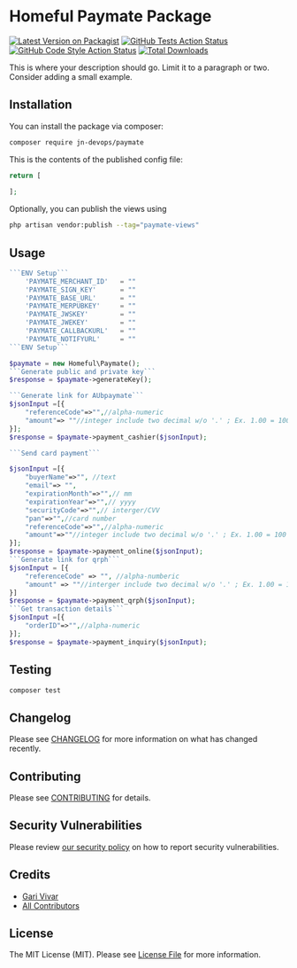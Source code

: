 # Homeful Paymate Package

[![Latest Version on Packagist](https://img.shields.io/packagist/v/jn-devops/paymate.svg?style=flat-square)](https://packagist.org/packages/jn-devops/paymate)
[![GitHub Tests Action Status](https://img.shields.io/github/actions/workflow/status/jn-devops/paymate/run-tests.yml?branch=main&label=tests&style=flat-square)](https://github.com/jn-devops/paymate/actions?query=workflow%3Arun-tests+branch%3Amain)
[![GitHub Code Style Action Status](https://img.shields.io/github/actions/workflow/status/jn-devops/paymate/fix-php-code-style-issues.yml?branch=main&label=code%20style&style=flat-square)](https://github.com/jn-devops/paymate/actions?query=workflow%3A"Fix+PHP+code+style+issues"+branch%3Amain)
[![Total Downloads](https://img.shields.io/packagist/dt/jn-devops/paymate.svg?style=flat-square)](https://packagist.org/packages/jn-devops/paymate)

This is where your description should go. Limit it to a paragraph or two. Consider adding a small example.

## Installation

You can install the package via composer:

```bash
composer require jn-devops/paymate
```

This is the contents of the published config file:

```php
return [
    
];
```

Optionally, you can publish the views using

```bash
php artisan vendor:publish --tag="paymate-views"
```

## Usage

```php
```ENV Setup```
    'PAYMATE_MERCHANT_ID'   = ""
    'PAYMATE_SIGN_KEY'      = ""
    'PAYMATE_BASE_URL'      = ""
    'PAYMATE_MERPUBKEY'     = ""
    'PAYMATE_JWSKEY'        = ""
    'PAYMATE_JWEKEY'        = ""
    'PAYMATE_CALLBACKURL'   = ""
    'PAYMATE_NOTIFYURL'     = ""
```ENV Setup```

$paymate = new Homeful\Paymate();
```Generate public and private key```
$response = $paymate->generateKey();

```Generate link for AUbpaymate```
$jsonInput =[{   
    "referenceCode"=>"",//alpha-numeric
    "amount"=> ""//integer include two decimal w/o '.' ; Ex. 1.00 = 100
}];
$response = $paymate->payment_cashier($jsonInput);

```Send card payment```

$jsonInput =[{  
    "buyerName"=>"", //text 
    "email"=> "",
    "expirationMonth"=>"",// mm 
    "expirationYear"=>"",// yyyy
    "securityCode"=>"",// interger/CVV
    "pan"=>"",//card number
    "referenceCode"=>"",//alpha-numeric
    "amount"=>""//integer include two decimal w/o '.' ; Ex. 1.00 = 100
}];
$response = $paymate->payment_online($jsonInput);
```Generate link for qrph```
$jsonInput = [{
    "referenceCode" => "", //alpha-numberic
    "amount" => ""//interger include two decimal w/o '.' ; Ex. 1.00 = 100
}]
$response = $paymate->payment_qrph($jsonInput);
```Get transaction details```
$jsonInput =[{  
    "orderID"=>"",//alpha-numeric
}];
$response = $paymate->payment_inquiry($jsonInput);


```

## Testing

```bash
composer test
```

## Changelog

Please see [CHANGELOG](CHANGELOG.md) for more information on what has changed recently.

## Contributing

Please see [CONTRIBUTING](CONTRIBUTING.md) for details.

## Security Vulnerabilities

Please review [our security policy](../../security/policy) on how to report security vulnerabilities.

## Credits

- [Gari Vivar](https://github.com/jn-devops)
- [All Contributors](../../contributors)

## License

The MIT License (MIT). Please see [License File](LICENSE.md) for more information.
